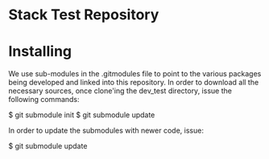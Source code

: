 # Stack Test Repository 

# Installing 

We use sub-modules in the .gitmodules file to point to the various packages being 
developed and linked into this repository.  In order to download all the necessary 
sources, once clone'ing the dev\_test directory, issue the following commands: 

$ git submodule init 
$ git submodule update 

In order to update the submodules with newer code, issue: 

$ git submodule update 
